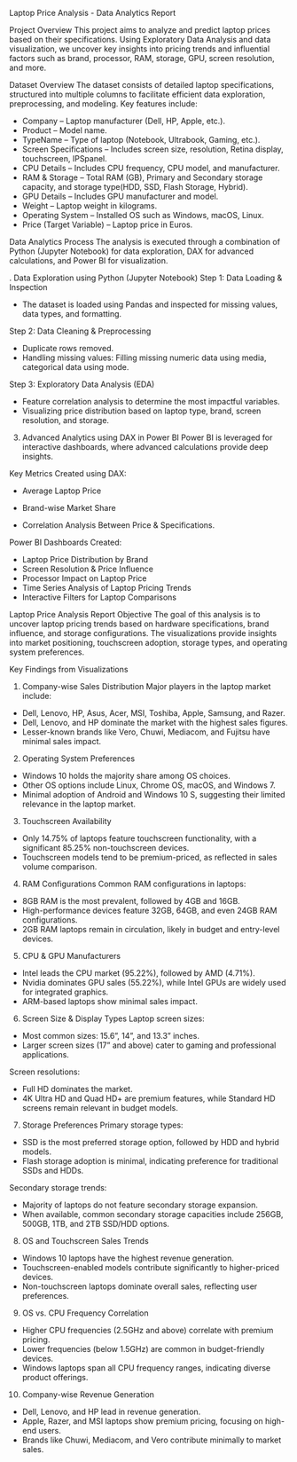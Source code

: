 Laptop Price Analysis - Data Analytics Report

Project Overview
This project aims to analyze and predict laptop prices based on their specifications. Using Exploratory Data Analysis and data visualization, we uncover key insights into pricing trends and influential factors such as brand, processor, RAM, storage, GPU, screen resolution, and more.

Dataset Overview
The dataset consists of detailed laptop specifications, structured into multiple columns to facilitate efficient data exploration, preprocessing, and modeling. Key features include:

- Company – Laptop manufacturer (Dell, HP, Apple, etc.).
- Product – Model name.
- TypeName – Type of laptop (Notebook, Ultrabook, Gaming, etc.).
- Screen Specifications – Includes screen size, resolution, Retina display, touchscreen, IPSpanel.
- CPU Details – Includes CPU frequency, CPU model, and manufacturer.
- RAM & Storage – Total RAM (GB), Primary and Secondary storage capacity, and storage type(HDD, SSD, Flash Storage, Hybrid).
- GPU Details – Includes GPU manufacturer and model.
- Weight  – Laptop weight in kilograms.
- Operating System – Installed OS such as Windows, macOS, Linux.
- Price (Target Variable) – Laptop price in Euros. 


Data Analytics Process
The analysis is executed through a combination of Python (Jupyter Notebook) for data exploration, DAX for advanced calculations, and Power BI for visualization.

. Data Exploration using Python (Jupyter Notebook)
Step 1: Data Loading & Inspection
- The dataset is loaded using Pandas and inspected for missing values, data types, and formatting.

Step 2: Data Cleaning & Preprocessing
- Duplicate rows removed.
- Handling missing values: Filling missing numeric data using media, categorical data using mode.


Step 3: Exploratory Data Analysis (EDA)
- Feature correlation analysis to determine the most impactful variables.
- Visualizing price distribution based on laptop type, brand, screen resolution, and storage.


3. Advanced Analytics using DAX in Power BI
Power BI is leveraged for interactive dashboards, where advanced calculations provide deep insights.

Key Metrics Created using DAX:
- Average Laptop Price

- Brand-wise Market Share

- Correlation Analysis Between Price & Specifications.

Power BI Dashboards Created:
- Laptop Price Distribution by Brand
- Screen Resolution & Price Influence
- Processor Impact on Laptop Price
- Time Series Analysis of Laptop Pricing Trends
- Interactive Filters for Laptop Comparisons

Laptop Price Analysis Report
Objective
The goal of this analysis is to uncover laptop pricing trends based on hardware specifications, brand influence, and storage configurations. The visualizations provide insights into market positioning, touchscreen adoption, storage types, and operating system preferences.

Key Findings from Visualizations
1. Company-wise Sales Distribution
Major players in the laptop market include:
- Dell, Lenovo, HP, Asus, Acer, MSI, Toshiba, Apple, Samsung, and Razer.
- Dell, Lenovo, and HP dominate the market with the highest sales figures.
- Lesser-known brands like Vero, Chuwi, Mediacom, and Fujitsu have minimal sales impact.

2. Operating System Preferences
- Windows 10 holds the majority share among OS choices.
- Other OS options include Linux, Chrome OS, macOS, and Windows 7.
- Minimal adoption of Android and Windows 10 S, suggesting their limited relevance in the laptop market.

3. Touchscreen Availability
- Only 14.75% of laptops feature touchscreen functionality, with a significant 85.25% non-touchscreen devices.
- Touchscreen models tend to be premium-priced, as reflected in sales volume comparison.

4. RAM Configurations
Common RAM configurations in laptops:
- 8GB RAM is the most prevalent, followed by 4GB and 16GB.
- High-performance devices feature 32GB, 64GB, and even 24GB RAM configurations.
- 2GB RAM laptops remain in circulation, likely in budget and entry-level devices.

5. CPU & GPU Manufacturers
- Intel leads the CPU market (95.22%), followed by AMD (4.71%).
- Nvidia dominates GPU sales (55.22%), while Intel GPUs are widely used for integrated graphics.
- ARM-based laptops show minimal sales impact.

6. Screen Size & Display Types
Laptop screen sizes:
- Most common sizes: 15.6”, 14”, and 13.3” inches.
- Larger screen sizes (17” and above) cater to gaming and professional applications.

Screen resolutions:
- Full HD dominates the market.
- 4K Ultra HD and Quad HD+ are premium features, while Standard HD screens remain relevant in budget models.

7. Storage Preferences
Primary storage types:
- SSD is the most preferred storage option, followed by HDD and hybrid models.
- Flash storage adoption is minimal, indicating preference for traditional SSDs and HDDs.

Secondary storage trends:
- Majority of laptops do not feature secondary storage expansion.
- When available, common secondary storage capacities include 256GB, 500GB, 1TB, and 2TB SSD/HDD options.

8. OS and Touchscreen Sales Trends
- Windows 10 laptops have the highest revenue generation.
- Touchscreen-enabled models contribute significantly to higher-priced devices.
- Non-touchscreen laptops dominate overall sales, reflecting user preferences.

9. OS vs. CPU Frequency Correlation
- Higher CPU frequencies (2.5GHz and above) correlate with premium pricing.
- Lower frequencies (below 1.5GHz) are common in budget-friendly devices.
- Windows laptops span all CPU frequency ranges, indicating diverse product offerings.

10. Company-wise Revenue Generation
- Dell, Lenovo, and HP lead in revenue generation.
- Apple, Razer, and MSI laptops show premium pricing, focusing on high-end users.
- Brands like Chuwi, Mediacom, and Vero contribute minimally to market sales.
